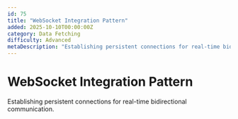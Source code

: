 ```yaml
---
id: 75
title: "WebSocket Integration Pattern"
added: 2025-10-10T00:00:00Z
category: Data Fetching
difficulty: Advanced
metaDescription: "Establishing persistent connections for real-time bidirectional communication."
---
```


# WebSocket Integration Pattern

Establishing persistent connections for real-time bidirectional communication.
